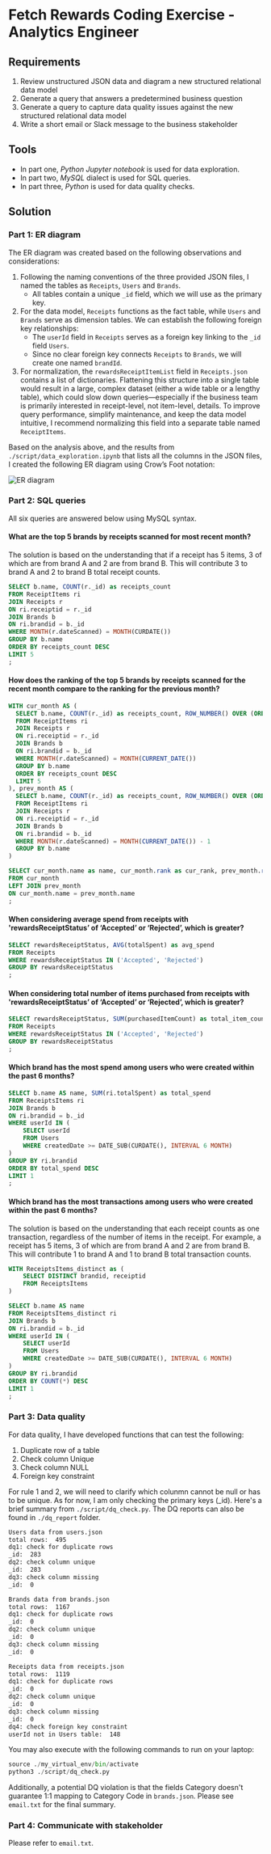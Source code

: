 # Fetch Rewards Coding Exercise - Analytics Engineer

## Requirements
1. Review unstructured JSON data and diagram a new structured relational data model
2. Generate a query that answers a predetermined business question
3. Generate a query to capture data quality issues against the new structured relational data model
4. Write a short email or Slack message to the business stakeholder

## Tools
* In part one, *Python Jupyter notebook* is used for data exploration.
* In part two, *MySQL* dialect is used for SQL queries.
* In part three, *Python* is used for data quality checks.

## Solution
### Part 1: ER diagram
The ER diagram was created based on the following observations and considerations:
1. Following the naming conventions of the three provided JSON files, I named the tables as `Receipts`, `Users` and `Brands`.
    * All tables contain a unique  `_id` field, which we will use as the primary key.
2. For the data model, `Receipts` functions as the fact table, while `Users` and `Brands` serve as dimension tables. We can establish the following foreign key relationships:
    * The `userId` field in `Receipts` serves as a foreign key linking to the `_id` field `Users`.
    * Since no clear foreign key connects `Receipts` to `Brands`, we will create one named `brandId`.
3. For normalization, the `rewardsReceiptItemList` field in `Receipts.json` contains a list of dictionaries. Flattening this structure into a single table would result in a large, complex dataset (either a wide table or a lengthy table), which could slow down queries—especially if the business team is primarily interested in receipt-level, not item-level, details. To improve query performance, simplify maintenance, and keep the data model intuitive, I recommend normalizing this field into a separate table named `ReceiptItems`.

Based on the analysis above, and the results from `./script/data_exploration.ipynb` that lists all the columns in the JSON files, I created the following ER diagram using Crow’s Foot notation:

![ER diagram](src/fetch.drawio-4.png)

### Part 2: SQL queries
All six queries are answered below using MySQL syntax.
#### What are the top 5 brands by receipts scanned for most recent month?

The solution is based on the understanding that if a receipt has 5 items, 3 of which are from brand A and 2 are from brand B. This will contribute 3 to brand A and 2 to brand B total receipt counts.

```sql
SELECT b.name, COUNT(r._id) as receipts_count
FROM ReceiptItems ri
JOIN Receipts r
ON ri.receiptid = r._id
JOIN Brands b
ON ri.brandid = b._id
WHERE MONTH(r.dateScanned) = MONTH(CURDATE())
GROUP BY b.name
ORDER BY receipts_count DESC
LIMIT 5
;
```
#### How does the ranking of the top 5 brands by receipts scanned for the recent month compare to the ranking for the previous month?
```sql
WITH cur_month AS (
  SELECT b.name, COUNT(r._id) as receipts_count, ROW_NUMBER() OVER (ORDER BY COUNT(r._id) DESC) as rank
  FROM ReceiptItems ri
  JOIN Receipts r
  ON ri.receiptid = r._id
  JOIN Brands b
  ON ri.brandid = b._id
  WHERE MONTH(r.dateScanned) = MONTH(CURRENT_DATE())
  GROUP BY b.name
  ORDER BY receipts_count DESC
  LIMIT 5
), prev_month AS (
  SELECT b.name, COUNT(r._id) as receipts_count, ROW_NUMBER() OVER (ORDER BY COUNT(r._id) DESC) as rank
  FROM ReceiptItems ri
  JOIN Receipts r
  ON ri.receiptid = r._id
  JOIN Brands b
  ON ri.brandid = b._id
  WHERE MONTH(r.dateScanned) = MONTH(CURRENT_DATE()) - 1
  GROUP BY b.name
)

SELECT cur_month.name as name, cur_month.rank as cur_rank, prev_month.rank as prev_rank, (cur_month.rank - COALESCE(prev_month.rank, 0)) as rank_change
FROM cur_month
LEFT JOIN prev_month
ON cur_month.name = prev_month.name
;
```
#### When considering average spend from receipts with 'rewardsReceiptStatus’ of ‘Accepted’ or ‘Rejected’, which is greater?
```sql
SELECT rewardsReceiptStatus, AVG(totalSpent) as avg_spend
FROM Receipts
WHERE rewardsReceiptStatus IN ('Accepted', 'Rejected')
GROUP BY rewardsReceiptStatus
;
```
#### When considering total number of items purchased from receipts with 'rewardsReceiptStatus’ of ‘Accepted’ or ‘Rejected’, which is greater?
```sql
SELECT rewardsReceiptStatus, SUM(purchasedItemCount) as total_item_count
FROM Receipts
WHERE rewardsReceiptStatus IN ('Accepted', 'Rejected')
GROUP BY rewardsReceiptStatus
;
```
#### Which brand has the most spend among users who were created within the past 6 months?
```sql
SELECT b.name AS name, SUM(ri.totalSpent) as total_spend
FROM ReceiptsItems ri
JOIN Brands b
ON ri.brandid = b._id
WHERE userId IN (
    SELECT userId
    FROM Users
    WHERE createdDate >= DATE_SUB(CURDATE(), INTERVAL 6 MONTH)
)
GROUP BY ri.brandid
ORDER BY total_spend DESC
LIMIT 1
;
```
#### Which brand has the most transactions among users who were created within the past 6 months?
The solution is based on the understanding that each receipt counts as one transaction, regardless of the number of items in the receipt. 
For example, a receipt has 5 items, 3 of which are from brand A and 2 are from brand B. This will contribute 1 to brand A and 1 to brand B total transaction counts.

```sql
WITH ReceiptsItems_distinct as (
    SELECT DISTINCT brandid, receiptid
    FROM ReceiptsItems
)

SELECT b.name AS name
FROM ReceiptsItems_distinct ri
JOIN Brands b
ON ri.brandid = b._id
WHERE userId IN (
    SELECT userId
    FROM Users
    WHERE createdDate >= DATE_SUB(CURDATE(), INTERVAL 6 MONTH)
)
GROUP BY ri.brandid
ORDER BY COUNT(*) DESC
LIMIT 1
;
```

### Part 3: Data quality
For data quality, I have developed functions that can test the following:
1. Duplicate row of a table
2. Check column Unique
3. Check column NULL
4. Foreign key constraint

For rule 1 and 2, we will need to clarify which colunmn cannot be null or has to be unique. As for now, I am only checking the primary keys (_id). Here's a brief summary from `./script/dq_check.py`. The DQ reports can also be found in `./dq_report` folder.
```markdown
Users data from users.json
total rows:  495
dq1: check for duplicate rows
_id:  283
dq2: check column unique
_id:  283
dq3: check column missing
_id:  0

Brands data from brands.json
total rows:  1167
dq1: check for duplicate rows
_id:  0
dq2: check column unique
_id:  0
dq3: check column missing
_id:  0

Receipts data from receipts.json
total rows:  1119
dq1: check for duplicate rows
_id:  0
dq2: check column unique
_id:  0
dq3: check column missing
_id:  0
dq4: check foreign key constraint
userId not in Users table:  148
```

You may also execute with the following commands to run on your laptop:
```python
source ./my_virtual_env/bin/activate
python3 ./script/dq_check.py
```

Additionally, a potential DQ violation is that the fields Category doesn't guarantee 1:1 mapping to Category Code in `brands.json`. Please see `email.txt` for the final summary.

### Part 4: Communicate with stakeholder
Please refer to `email.txt`.